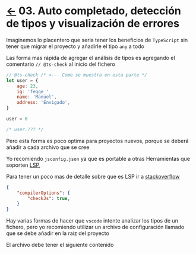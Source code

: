 # [<-](../README.md) 03. Auto completado, detección de tipos y visualización de errores

Imaginemos lo placentero que seria tener los beneficios de `TypeScript` sin tener que migrar el proyecto y añadirle el tipo `any` a todo

Las forma mas rápida de agregar el análisis de tipos es agregando el comentario `// @ts-check` al inicio del fichero

```js
// @ts-check /* <--- Como se muestra en esta parte */
let user = {
    age: 23,
    ig: 'fegge_'
    name: 'Manuel',
    address: 'Envigado',
}

user = 0 

/* user.??? */
```

Pero esta forma es poco optima para proyectos nuevos, porque se deberá añadir a cada archivo que se cree

Yo recomiendo `jsconfig.json` ya que es portable a otras Herramientas que soporten [LSP](https://microsoft.github.io/language-server-protocol/implementors/tools/), 
 
Para tener un poco mas de detalle sobre que es LSP ir a [stackoverflow](https://stackoverflow.com/questions/68675994/what-is-jsconfig-json#:~:text=a%20JavaScript%20Project.-,The%20jsconfig.,by%20the%20JavaScript%20language%20service)

```json
{
    "compilerOptions": {
        "checkJs": true,
    }
}
```

Hay varias formas de hacer que `vscode` intente analizar los tipos de un fichero, pero yo recomiendo utilizar un archivo de configuración llamado  que se debe añadir en la raíz del proyecto

El archivo debe tener el siguiente contenido 

